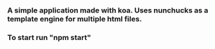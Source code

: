 ### A simple application made with koa. Uses nunchucks as a template engine for multiple html files.
### To start run "npm start"
